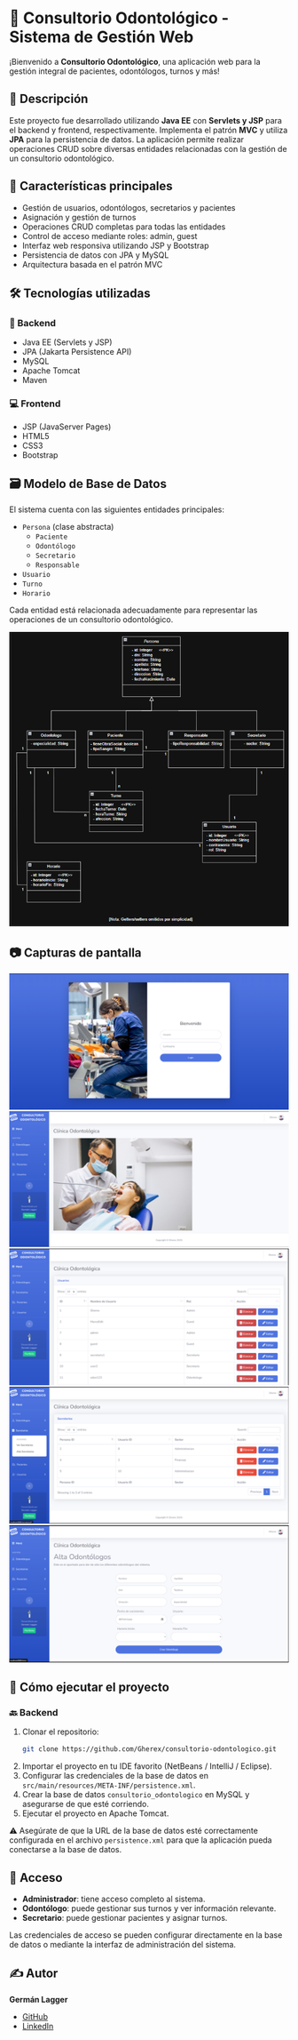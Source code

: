 # 🦷 Consultorio Odontológico - Sistema de Gestión Web

¡Bienvenido a **Consultorio Odontológico**, una aplicación web para la gestión integral de pacientes, odontólogos, turnos y más!

## 📖 Descripción

Este proyecto fue desarrollado utilizando **Java EE** con **Servlets y JSP** para el backend y frontend, respectivamente. Implementa el patrón **MVC** y utiliza **JPA** para la persistencia de datos. La aplicación permite realizar operaciones CRUD sobre diversas entidades relacionadas con la gestión de un consultorio odontológico.

## 🧩 Características principales

- Gestión de usuarios, odontólogos, secretarios y pacientes
- Asignación y gestión de turnos
- Operaciones CRUD completas para todas las entidades
- Control de acceso mediante roles: admin, guest
- Interfaz web responsiva utilizando JSP y Bootstrap
- Persistencia de datos con JPA y MySQL
- Arquitectura basada en el patrón MVC

## 🛠️ Tecnologías utilizadas

### 🧠 Backend

- Java EE (Servlets y JSP)
- JPA (Jakarta Persistence API)
- MySQL
- Apache Tomcat
- Maven

### 💻 Frontend

- JSP (JavaServer Pages)
- HTML5
- CSS3
- Bootstrap

## 🗃️ Modelo de Base de Datos

El sistema cuenta con las siguientes entidades principales:

- `Persona` (clase abstracta)
  - `Paciente`
  - `Odontólogo`
  - `Secretario`
  - `Responsable`
- `Usuario`
- `Turno`
- `Horario`

Cada entidad está relacionada adecuadamente para representar las operaciones de un consultorio odontológico.

![UML](images/UML.png)

## 📷 Capturas de pantalla

![Login](images/login.png)
![Home](images/home.png)
![Usuarios](images/ver-usuarios.png)
![Secretarios](images/ver-secretarios.png)
![Alta de Odontólogos](images/alta-odontologos.png)

## 🚀 Cómo ejecutar el proyecto

### 🔙 Backend

1. Clonar el repositorio:
   ```sh
   git clone https://github.com/Gherex/consultorio-odontologico.git
   ```
2. Importar el proyecto en tu IDE favorito (NetBeans / IntelliJ / Eclipse).
3. Configurar las credenciales de la base de datos en `src/main/resources/META-INF/persistence.xml`.
4. Crear la base de datos `consultorio_odontologico` en MySQL y asegurarse de que esté corriendo.
5. Ejecutar el proyecto en Apache Tomcat.

⚠️ Asegúrate de que la URL de la base de datos esté correctamente configurada en el archivo `persistence.xml` para que la aplicación pueda conectarse a la base de datos.

## 🔐 Acceso

- **Administrador**: tiene acceso completo al sistema.
- **Odontólogo**: puede gestionar sus turnos y ver información relevante.
- **Secretario**: puede gestionar pacientes y asignar turnos.

Las credenciales de acceso se pueden configurar directamente en la base de datos o mediante la interfaz de administración del sistema.

## ✍️ Autor

**Germán Lagger**

- [GitHub](https://github.com/Gherex)
- [LinkedIn](https://www.linkedin.com/in/germanlagger/)
